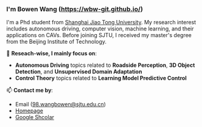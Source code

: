 ### I'm Bowen Wang (https://wbw-git.github.io/)

I'm a Phd student from [Shanghai Jiao Tong University](https://www.sjtu.edu.cn/). My research interest includes autonomous driving, computer vision, machine learning, and their applications on CAVs.
Before joining SJTU, I received my master's degree from the Beijing Institute of Technology.


🔭 **Reseach-wise, I mainly focus on**:

- **Autonomous Driving** topics related to **Roadside Perception**, **3D Object Detection**, and **Unsupervised Domain Adaptation**
- **Control Theory** topics related to **Learning Model Predictive Control**

📫 **Contact me by**:
- Email (98.wangbowen@sjtu.edu.cn)
- [Homepage](https://wbw-git.github.io/)
- [Google Shcolar](https://scholar.google.com.hk/citations?user=PK-ODQoAAAAJ&hl=zh-CN)

